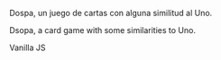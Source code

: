 Dospa, un juego de cartas con alguna similitud al Uno.

Dsopa, a card game with some similarities to Uno.

Vanilla JS
